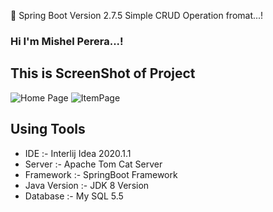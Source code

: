 🔰 Spring Boot Version 2.7.5 Simple CRUD Operation fromat...!

### Hi I'm Mishel Perera...!

## This is ScreenShot of Project

![Home Page](https://user-images.githubusercontent.com/68801545/225866403-d69e6a88-19fc-4b5f-9ad9-ee76dc9abfb5.PNG)
![ItemPage](https://user-images.githubusercontent.com/68801545/225866438-6826af04-55e9-4f58-99c1-a4c47b63d52d.PNG)

 ## Using Tools
  - IDE :- Interlij Idea 2020.1.1
 - Server :- Apache Tom Cat Server
 - Framework :- SpringBoot Framework
 - Java Version :- JDK 8 Version
 - Database :- My SQL 5.5 

